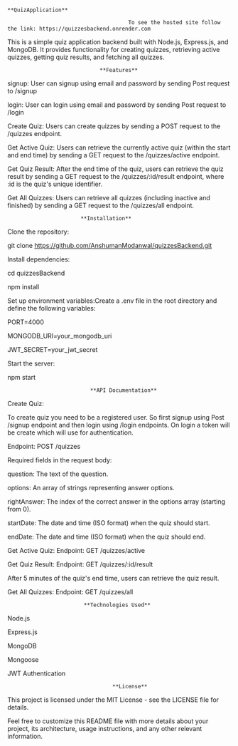                                                                   **QuizApplication**

                                          To see the hosted site follow the link: https://quizzesbackend.onrender.com
                                                
This is a simple quiz application backend built with Node.js, Express.js, and MongoDB. It provides functionality for creating quizzes, retrieving active quizzes, getting quiz results, and fetching all quizzes.

                                 **Features**
signup: User can signup using email and password by sending Post request to /signup

login: User can login using email and password by sending Post request to /login

Create Quiz: Users can create quizzes by sending a POST request to the /quizzes endpoint.

Get Active Quiz: Users can retrieve the currently active quiz (within the start and end time) by sending a GET request to the /quizzes/active endpoint.

Get Quiz Result: After the end time of the quiz, users can retrieve the quiz result by sending a GET request to the /quizzes/:id/result endpoint, where :id is the quiz's unique identifier.

Get All Quizzes: Users can retrieve all quizzes (including inactive and finished) by sending a GET request to the /quizzes/all endpoint.

                           **Installation**
Clone the repository:

git clone https://github.com/AnshumanModanwal/quizzesBackend.git

Install dependencies:

cd quizzesBackend

npm install

Set up environment variables:Create a .env file in the root directory and define the following variables:

PORT=4000

MONGODB_URI=your_mongodb_uri

JWT_SECRET=your_jwt_secret

Start the server:

npm start

                              **API Documentation**
Create Quiz:

To create quiz you need to be a registered user. So first signup using Post /signup endpoint and then login using /login endpoints. On login a token will be create which will use for authentication.

Endpoint: POST /quizzes

Required fields in the request body:

question: The text of the question.

options: An array of strings representing answer options.

rightAnswer: The index of the correct answer in the options array (starting from 0).

startDate: The date and time (ISO format) when the quiz should start.

endDate: The date and time (ISO format) when the quiz should end.

Get Active Quiz: Endpoint: GET /quizzes/active

Get Quiz Result: Endpoint: GET /quizzes/:id/result

After 5 minutes of the quiz's end time, users can retrieve the quiz result.

Get All Quizzes: Endpoint: GET /quizzes/all

                            **Technologies Used**
Node.js

Express.js

MongoDB

Mongoose

JWT Authentication


                                     **License**
This project is licensed under the MIT License - see the LICENSE file for details.

Feel free to customize this README file with more details about your project, its architecture, usage instructions, and any other relevant information.
